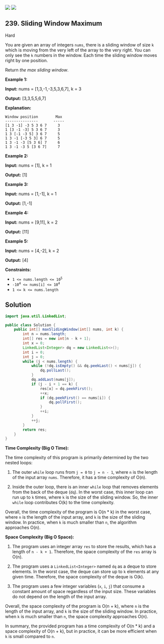 [![](https://img.shields.io/github/stars/javadev/LeetCode-in-Java?label=Stars&style=flat-square)](https://github.com/javadev/LeetCode-in-Java)
[![](https://img.shields.io/github/forks/javadev/LeetCode-in-Java?label=Fork%20me%20on%20GitHub%20&style=flat-square)](https://github.com/javadev/LeetCode-in-Java/fork)

## 239\. Sliding Window Maximum

Hard

You are given an array of integers `nums`, there is a sliding window of size `k` which is moving from the very left of the array to the very right. You can only see the `k` numbers in the window. Each time the sliding window moves right by one position.

Return _the max sliding window_.

**Example 1:**

**Input:** nums = [1,3,-1,-3,5,3,6,7], k = 3

**Output:** [3,3,5,5,6,7]

**Explanation:**

    Window position        Max
    ---------------       -----
    [1 3 -1] -3 5 3 6 7     3
    1 [3 -1 -3] 5 3 6 7     3
    1 3 [-1 -3 5] 3 6 7     5
    1 3 -1 [-3 5 3] 6 7     5
    1 3 -1 -3 [5 3 6] 7     6
    1 3 -1 -3 5 [3 6 7]     7 

**Example 2:**

**Input:** nums = [1], k = 1

**Output:** [1] 

**Example 3:**

**Input:** nums = [1,-1], k = 1

**Output:** [1,-1] 

**Example 4:**

**Input:** nums = [9,11], k = 2

**Output:** [11] 

**Example 5:**

**Input:** nums = [4,-2], k = 2

**Output:** [4] 

**Constraints:**

*   <code>1 <= nums.length <= 10<sup>5</sup></code>
*   <code>-10<sup>4</sup> <= nums[i] <= 10<sup>4</sup></code>
*   `1 <= k <= nums.length`

## Solution

```java
import java.util.LinkedList;

public class Solution {
    public int[] maxSlidingWindow(int[] nums, int k) {
        int n = nums.length;
        int[] res = new int[n - k + 1];
        int x = 0;
        LinkedList<Integer> dq = new LinkedList<>();
        int i = 0;
        int j = 0;
        while (j < nums.length) {
            while (!dq.isEmpty() && dq.peekLast() < nums[j]) {
                dq.pollLast();
            }
            dq.addLast(nums[j]);
            if (j - i + 1 == k) {
                res[x] = dq.peekFirst();
                ++x;
                if (dq.peekFirst() == nums[i]) {
                    dq.pollFirst();
                }
                ++i;
            }
            ++j;
        }
        return res;
    }
}
```

**Time Complexity (Big O Time):**

The time complexity of this program is primarily determined by the two nested loops:

1. The outer `while` loop runs from `j = 0` to `j = n - 1`, where `n` is the length of the input array `nums`. Therefore, it has a time complexity of O(n).

2. Inside the outer loop, there is an inner `while` loop that removes elements from the back of the deque (`dq`). In the worst case, this inner loop can run up to `k` times, where `k` is the size of the sliding window. So, the inner `while` loop contributes O(k) to the time complexity.

Overall, the time complexity of the program is O(n * k) in the worst case, where `n` is the length of the input array, and `k` is the size of the sliding window. In practice, when `k` is much smaller than `n`, the algorithm approaches O(n).

**Space Complexity (Big O Space):**

1. The program uses an integer array `res` to store the results, which has a length of `n - k + 1`. Therefore, the space complexity of the `res` array is O(n).

2. The program uses a `LinkedList<Integer>` named `dq` as a deque to store elements. In the worst case, the deque can store up to `k` elements at any given time. Therefore, the space complexity of the deque is O(k).

3. The program uses a few integer variables (`x`, `i`, `j`) that consume a constant amount of space regardless of the input size. These variables do not depend on the length of the input array.

Overall, the space complexity of the program is O(n + k), where `n` is the length of the input array, and `k` is the size of the sliding window. In practice, when `k` is much smaller than `n`, the space complexity approaches O(n).

In summary, the provided program has a time complexity of O(n * k) and a space complexity of O(n + k), but in practice, it can be more efficient when `k` is small compared to `n`.
